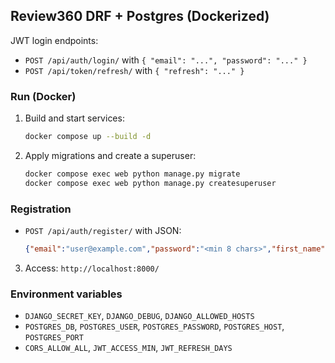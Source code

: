 ## Review360 DRF + Postgres (Dockerized)

JWT login endpoints:
- `POST /api/auth/login/` with `{ "email": "...", "password": "..." }`
- `POST /api/token/refresh/` with `{ "refresh": "..." }`

### Run (Docker)
1. Build and start services:
   ```bash
   docker compose up --build -d
   ```
2. Apply migrations and create a superuser:
   ```bash
   docker compose exec web python manage.py migrate
   docker compose exec web python manage.py createsuperuser
   ```
### Registration
- `POST /api/auth/register/` with JSON:
  ```json
  {"email":"user@example.com","password":"<min 8 chars>","first_name":"","last_name":""}
  ```

3. Access: `http://localhost:8000/`

### Environment variables
- `DJANGO_SECRET_KEY`, `DJANGO_DEBUG`, `DJANGO_ALLOWED_HOSTS`
- `POSTGRES_DB`, `POSTGRES_USER`, `POSTGRES_PASSWORD`, `POSTGRES_HOST`, `POSTGRES_PORT`
- `CORS_ALLOW_ALL`, `JWT_ACCESS_MIN`, `JWT_REFRESH_DAYS`


